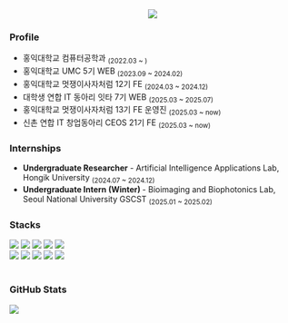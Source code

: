 <div align="center">
  <img src="https://capsule-render.vercel.app/api?type=venom&color=9ee7ff&height=150&section=header&text=chaeyoung&fontSize=30&fontColor=ffffff&animation=fadeIn"/>
</div>

### Profile
<ul>
  <li>홍익대학교 컴퓨터공학과 <sub>(2022.03 ~ )</sub></li>
  <li>홍익대학교 UMC 5기 WEB <sub>(2023.09 ~ 2024.02)</sub></li>
  <li>홍익대학교 멋쟁이사자처럼 12기 FE <sub>(2024.03 ~ 2024.12)</sub></li>
  <li>대학생 연합 IT 동아리 잇타 7기 WEB <sub>(2025.03 ~ 2025.07)</sub></li>
  <li>홍익대학교 멋쟁이사자처럼 13기 FE 운영진 <sub>(2025.03 ~ now)</sub></li>
  <li>신촌 연합 IT 창업동아리 CEOS 21기 FE <sub>(2025.03 ~ now)</sub></li>
</ul>

### Internships
  <ul>
    <li><b>Undergraduate Researcher</b> 
      - Artificial Intelligence Applications Lab, Hongik University <sub>(2024.07 ~ 2024.12)</sub></li>
    <li><b>Undergraduate Intern (Winter) </b> 
      - Bioimaging and Biophotonics Lab, Seoul National University GSCST <sub>(2025.01 ~ 2025.02)</sub></li>
  </ul>


### Stacks
<div>
  <div>
    <img src="https://img.shields.io/badge/React-61DAFB?style=flat-square&logo=React&logoColor=black"/>
    <img src="https://img.shields.io/badge/Next-black?style=flat-square&logo=next.js&logoColor=white" />
    <img src="https://img.shields.io/badge/JavaScript-F7DF1E?style=flat-square&logo=javascript&logoColor=black"/>
    <img src="https://img.shields.io/badge/Typescript-3178C6?style=flat-square&logo=Typescript&logoColor=white"/>
    <img src="https://img.shields.io/badge/Python-3776AB?style=flat-square&logo=Python&logoColor=white"/>
    <br>
    <img src="https://img.shields.io/badge/html5-E34F26.svg?style=flat-square&logo=html5&logoColor=white" />
    <img src="https://img.shields.io/badge/css3-1572B6.svg?style=flat-square&logo=css3&logoColor=white" />
    <img src="https://img.shields.io/badge/styled--components-DB7093?style=flat-square&logo=styled-components&logoColor=white" />
    <img src="https://img.shields.io/badge/tailwindcss-%2338B2AC.svg?style=flat-square&logo=tailwind-css&logoColor=white"/>
    <img src="https://img.shields.io/badge/c++-00599C?style=flat-square&logo=c%2B%2B&logoColor=white"/>
  </div>
  <br>

 ### GitHub Stats
  <div>
    <img src="https://github-readme-stats.vercel.app/api?username=chaeyoungwon&show_icons=true&theme=react" />
  </div>
</div>
